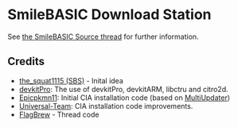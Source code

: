 # SmileBASIC Download Station

See [the SmileBASIC Source thread](http://smilebasicsource.com/forum?fpid=31784#post_31784)
for further information.

## Credits

* [the_squat1115 (SBS)](http://smilebasicsource.com/user/the_squat1115) - Inital idea
* [devkitPro](https://github.com/devkitPro): The use of devkitPro, devkitARM, libctru and citro2d.
* [Epicpkmn11](https://github.com/Epicpkmn11): Initial CIA installation code (based on [MultiUpdater](https://github.com/LiquidFenrir/MultiUpdater))
* [Universal-Team](https://github.com/Universal-Team): CIA installation code improvements.
* [FlagBrew](https://github.com/FlagBrew/Checkpoint) - Thread code

